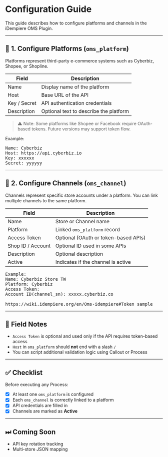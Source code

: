# Configuration Guide

This guide describes how to configure platforms and channels in the iDempiere OMS Plugin.

---

## 🔧 1. Configure Platforms (`oms_platform`)

Platforms represent third-party e-commerce systems such as Cyberbiz, Shopee, or Shopline.

| Field         | Description                                |
|---------------|--------------------------------------------|
| Name          | Display name of the platform               |
| Host          | Base URL of the API                        |
| Key / Secret  | API authentication credentials             |
| Description   | Optional text to describe the platform     |

> ⚠️ Note: Some platforms like Shopee or Facebook require OAuth-based tokens. Future versions may support token flow.

Example:
<pre>
Name: Cyberbiz
Host: https://api.cyberbiz.io
Key: xxxxxx
Secret: yyyyyy
</pre>
---

## 🏪 2. Configure Channels (`oms_channel`)

Channels represent specific store accounts under a platform. You can link multiple channels to the same platform.

| Field              | Description                                 |
|--------------------|---------------------------------------------|
| Name               | Store or Channel name                       |
| Platform           | Linked `oms_platform` record                |
| Access Token       | Optional (OAuth or token-based APIs)        |
| Shop ID / Account  | Optional ID used in some APIs               |
| Description        | Optional description                        |
| Active             | Indicates if the channel is active          |
<pre>
Example:
Name: Cyberbiz Store TW
Platform: Cyberbiz
Access Token: 
Account ID(channel_sn): xxxxx.cyberbiz.co

https://wiki.idempiere.org/en/Oms-idempiere#Token_sample
</pre>
---

## 📘 Field Notes

- `Access Token` is optional and used only if the API requires token-based access
- `Host` in `oms_platform` should **not** end with a slash `/`
- You can script additional validation logic using Callout or Process

---

## ✅ Checklist

Before executing any Process:

- [x] At least one `oms_platform` is configured
- [x] Each `oms_channel` is correctly linked to a platform
- [x] API credentials are filled in
- [x] Channels are marked as **Active**

---

## ⏭ Coming Soon

- API key rotation tracking
- Multi-store JSON mapping

